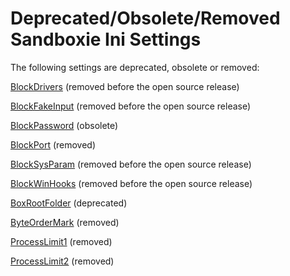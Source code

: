# Deprecated/Obsolete/Removed Sandboxie Ini Settings

The following settings are deprecated, obsolete or removed:

[BlockDrivers](BlockDrivers.md) (removed before the open source release)

[BlockFakeInput](BlockFakeInput.md) (removed before the open source release)

[BlockPassword](BlockPassword.md) (obsolete)

[BlockPort](BlockPort.md) (removed)

[BlockSysParam](BlockSysParam.md) (removed before the open source release)

[BlockWinHooks](BlockWinHooks.md) (removed before the open source release)

[BoxRootFolder](BoxRootFolder.md) (deprecated)

[ByteOrderMark](ByteOrderMark.md) (removed)

[ProcessLimit1](ProcessLimit1.md) (removed)

[ProcessLimit2](ProcessLimit1.md) (removed)
